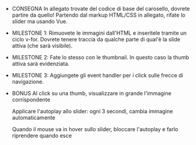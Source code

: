 -  CONSEGNA
   In allegato trovate del codice di base del carosello, dovrete partire da quello!
   Partendo dal markup HTML/CSS in allegato, rifate lo slider ma usando Vue.

-  MILESTONE 1:
   Rimuovete le immagini dall'HTML e inseritele tramite un ciclo v-for.
   Dovrete tenere traccia da qualche parte di qual'è la slide attiva (che sarà visibile).

-  MILESTONE 2:
   Fate lo stesso con le thumbnail. In questo caso la thumb attiva sarà evidenziata.

-  MILESTONE 3:
   Aggiungete gli event handler per i click sulle frecce di navigazione.

-  BONUS
   Al click su una thumb, visualizzare in grande l'immagine corrispondente

   Applicare l'autoplay allo slider: ogni 3 secondi, cambia immagine automaticamente

   Quando il mouse va in hover sullo slider, bloccare l'autoplay e farlo riprendere quando esce
